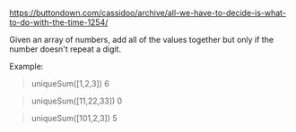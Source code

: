https://buttondown.com/cassidoo/archive/all-we-have-to-decide-is-what-to-do-with-the-time-1254/

Given an array of numbers, add all of the values together but only if the number doesn't repeat a digit.

Example:

> uniqueSum([1,2,3])
> 6

> uniqueSum([11,22,33])
> 0

> uniqueSum([101,2,3])
> 5
